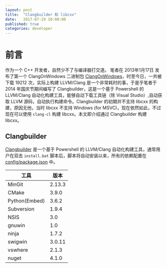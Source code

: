 ```yaml
---
layout: post
title:  "Clangbuilder 和 libcxx"
date:   2017-07-29 10:00:00
published: true
categories: developer
---
```


# 前言

作为一个 C++ 开发者，自然少不了与编译器打交道。
笔者在 2013年1月17日 发布了第一个 ClangOnWindows 二进制包 [ClangOnWindows](https://sourceforge.net/projects/clangonwin/)，时至今日，一共被下载 19212 次，实际上构建 LLVM/Clang 是一个非常耗时的事，于是乎笔者于 2014 年国庆节期间编写了 Clangbuilder，这是一个基于 Powershell 的 LLVM/Clang 自动化构建工具，能够自动下载工具链（除 Visual Studio）,自动获取 LLVM 源码，自动执行构建命令。Clangbuilder 的初期并不支持 libcxx 的构建，原因无他，当时 libcxx 不支持 Windows (for MSVC)，现在依然如此，不过现在可以使用 `clang-cl` 构建 libcxx。本文即介绍通过 Clangbuilder 构建 libcxx。


## Clangbuilder

[Clangbuilder](https://github.com/fstudio/clangbuilder) 是一个基于 Powershell 的 LLVM/Clang 自动化构建工具，通常用户在双击 `install.bat` 脚本后，脚本将自动安装以来，所有的依赖配置在 [config/package.json](https://github.com/fstudio/clangbuilder/blob/master/config/packages.json) 中。

|工具|版本|
|---|---|
|MinGit|2.13.3|
|CMake|3.9.0|
|Python(Embed)|3.6.2|
|Subversion|1.9.4|
|NSIS|3.0|
|gnuwin|1.0|
|ninja|1.7.2|
|swigwin|3.0.11|
|vswhere|2.1.3|
|nuget|4.1.0|
